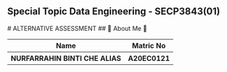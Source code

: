 <h2>Special Topic Data Engineering - SECP3843(01) <br></h2>
# ALTERNATIVE ASSESSMENT
## 🌟 About Me 🌟

<p align="center">
<table align="center">
  <tr>
    <th>Name</th>
    <th>Matric No</th>
  </tr>
    <tr>
    <th>NURFARRAHIN BINTI CHE ALIAS </th>
    <th>A20EC0121</th>
  </tr>
  </table>
</p>
<br>

